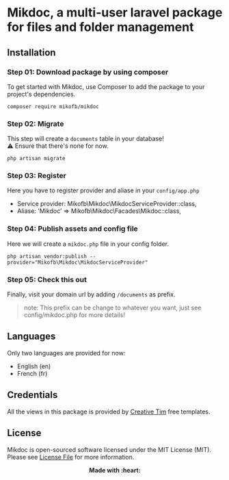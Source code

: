 # Mikdoc, a multi-user laravel package for files and folder management

## Installation

### Step 01: Download package by using composer

To get started with Mikdoc, use Composer to add the package to your project's dependencies.

```
composer require mikofb/mikdoc
```

### Step 02: Migrate

This step will create a `documents` table in your database! <br>
:warning: Ensure that there's none for now.

```
php artisan migrate
```

### Step 03: Register

Here you have to register provider and aliase in your `config/app.php`

<ul>
	<li> Service provider: Mikofb\Mikdoc\MikdocServiceProvider::class,</li>
	<li> Aliase: 'Mikdoc' => Mikofb\Mikdoc\Facades\Mikdoc::class, </li>
</ul>

### Step 04: Publish assets and config file

Here we will create a `mikdoc.php` file in your config folder.

```
php artisan vendor:publish --provider="Mikofb\Mikdoc\MikdocServiceProvider"
```

### Step 05: Check this out

Finally, visit your domain url by adding `/documents` as prefix.

> note: This prefix can be change to whatever you want, just see config/mikdoc.php for more details! 

## Languages

Only two languages are provided for now:

<ul>
	<li>English (en)</li>
	<li>French (fr)</li>
</ul>

## Credentials
All the views in this package is provided by <a href="https://www.creative-tim.com/" target="_blank">Creative Tim</a> free templates. 

## License

Mikdoc is open-sourced software licensed under the MIT License (MIT). Please see [License File](LICENSE.md) for more information.

<p align="center"> <b>Made with :heart: <b> </p>
